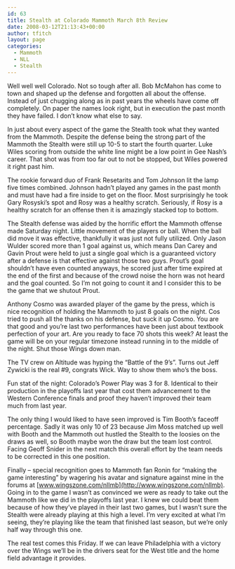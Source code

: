 ```yaml
---
id: 63
title: Stealth at Colorado Mammoth March 8th Review
date: 2008-03-12T21:13:43+00:00
author: tfitch
layout: page
categories:
  - Mammoth
  - NLL
  - Stealth
---
```

Well well well Colorado. Not so tough after all. Bob McMahon has come to town and shaped up the defense and forgotten all about the offense. Instead of just chugging along as in past years the wheels have come off completely. On paper the names look right, but in execution the past month they have failed. I don&#8217;t know what else to say.

In just about every aspect of the game the Stealth took what they wanted from the Mammoth. Despite the defense being the strong part of the Mammoth the Stealth were still up 10-5 to start the fourth quarter. Luke Wiles scoring from outside the white line might be a low point in Gee Nash&#8217;s career. That shot was from too far out to not be stopped, but Wiles powered it right past him.

The rookie forward duo of Frank Resetarits and Tom Johnson lit the lamp five times combined. Johnson hadn&#8217;t played any games in the past month and must have had a fire inside to get on the floor. Most surprisingly he took Gary Rosyski&#8217;s spot and Rosy was a healthy scratch. Seriously, if Rosy is a healthy scratch for an offense then it is amazingly stacked top to bottom.

The Stealth defense was aided by the horrific effort the Mammoth offense made Saturday night. Little movement of the players or ball. When the ball did move it was effective, thankfully it was just not fully utilized. Only Jason Wulder scored more than 1 goal against us, which means Dan Carey and Gavin Prout were held to just a single goal which is a guaranteed victory after a defense is that effective against those two guys. Prout&#8217;s goal shouldn&#8217;t have even counted anyways, he scored just after time expired at the end of the first and because of the crowd noise the horn was not heard and the goal counted. So I&#8217;m not going to count it and I consider this to be the game that we shutout Prout.

Anthony Cosmo was awarded player of the game by the press, which is nice recognition of holding the Mammoth to just 8 goals on the night. Cos tried to push all the thanks on his defense, but suck it up Cosmo. You are that good and you&#8217;re last two performances have been just about textbook perfection of your art. Are you ready to face 70 shots this week? At least the game will be on your regular timezone instead running in to the middle of the night. Shut those Wings down man.

The TV crew on Altitude was hyping the &#8220;Battle of the 9&#8217;s&#8221;. Turns out Jeff Zywicki is the real #9, congrats Wick. Way to show them who&#8217;s the boss.

Fun stat of the night: Colorado&#8217;s Power Play was 3 for 8. Identical to their production in the playoffs last year that cost them advancement to the Western Conference finals and proof they haven&#8217;t improved their team much from last year.

The only thing I would liked to have seen improved is Tim Booth&#8217;s faceoff percentage. Sadly it was only 10 of 23 because Jim Moss matched up well with Booth and the Mammoth out hustled the Stealth to the loosies on the draws as well, so Booth maybe won the draw but the team lost control. Facing Geoff Snider in the next match this overall effort by the team needs to be corrected in this one position.

Finally &#8211; special recognition goes to Mammoth fan Ronin for &#8220;making the game interesting&#8221; by wagering his avatar and signature against mine in the forums at [www.wingszone.com/nllmb](http://www.wingszone.com/nllmb). Going in to the game I wasn&#8217;t as convinced we were as ready to take out the Mammoth like we did in the playoffs last year. I knew we could beat them because of how they&#8217;ve played in their last two games, but I wasn&#8217;t sure the Stealth were already playing at this high a level. I&#8217;m very excited at what I&#8217;m seeing, they&#8217;re playing like the team that finished last season, but we&#8217;re only half way through this one.

The real test comes this Friday. If we can leave Philadelphia with a victory over the Wings we&#8217;ll be in the drivers seat for the West title and the home field advantage it provides.
